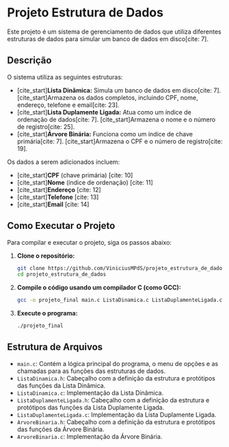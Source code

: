 # Projeto Estrutura de Dados

Este projeto é um sistema de gerenciamento de dados que utiliza diferentes estruturas de dados para simular um banco de dados em disco[cite: 7].

## Descrição

O sistema utiliza as seguintes estruturas:

  * [cite\_start]**Lista Dinâmica:** Simula um banco de dados em disco[cite: 7]. [cite\_start]Armazena os dados completos, incluindo CPF, nome, endereço, telefone e email[cite: 23].
  * [cite\_start]**Lista Duplamente Ligada:** Atua como um índice de ordenação de dados[cite: 7]. [cite\_start]Armazena o nome e o número de registro[cite: 25].
  * [cite\_start]**Árvore Binária:** Funciona como um índice de chave primária[cite: 7]. [cite\_start]Armazena o CPF e o número de registro[cite: 19].

Os dados a serem adicionados incluem:

  * [cite\_start]**CPF** (chave primária) [cite: 10]
  * [cite\_start]**Nome** (índice de ordenação) [cite: 11]
  * [cite\_start]**Endereço** [cite: 12]
  * [cite\_start]**Telefone** [cite: 13]
  * [cite\_start]**Email** [cite: 14]

## Como Executar o Projeto

Para compilar e executar o projeto, siga os passos abaixo:

1.  **Clone o repositório:**

    ```bash
    git clone https://github.com/ViniciusMPdS/projeto_estrutura_de_dados.git
    cd projeto_estrutura_de_dados
    ```

2.  **Compile o código usando um compilador C (como GCC):**

    ```bash
    gcc -o projeto_final main.c ListaDinamica.c ListaDuplamenteLigada.c ArvoreBinaria.c
    ```

3.  **Execute o programa:**

    ```bash
    ./projeto_final
    ```

## Estrutura de Arquivos

  * `main.c`: Contém a lógica principal do programa, o menu de opções e as chamadas para as funções das estruturas de dados.
  * `ListaDinamica.h`: Cabeçalho com a definição da estrutura e protótipos das funções da Lista Dinâmica.
  * `ListaDinamica.c`: Implementação da Lista Dinâmica.
  * `ListaDuplamenteLigada.h`: Cabeçalho com a definição da estrutura e protótipos das funções da Lista Duplamente Ligada.
  * `ListaDuplamenteLigada.c`: Implementação da Lista Duplamente Ligada.
  * `ArvoreBinaria.h`: Cabeçalho com a definição da estrutura e protótipos das funções da Árvore Binária.
  * `ArvoreBinaria.c`: Implementação da Árvore Binária.
